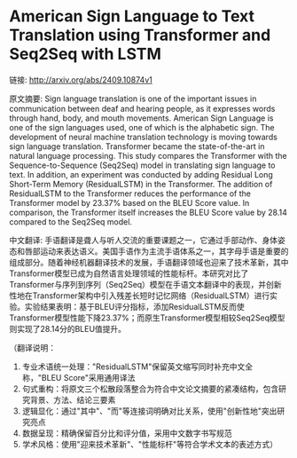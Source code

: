 # American Sign Language to Text Translation using Transformer and Seq2Seq with LSTM

链接: http://arxiv.org/abs/2409.10874v1

原文摘要:
Sign language translation is one of the important issues in communication
between deaf and hearing people, as it expresses words through hand, body, and
mouth movements. American Sign Language is one of the sign languages used, one
of which is the alphabetic sign. The development of neural machine translation
technology is moving towards sign language translation. Transformer became the
state-of-the-art in natural language processing. This study compares the
Transformer with the Sequence-to-Sequence (Seq2Seq) model in translating sign
language to text. In addition, an experiment was conducted by adding Residual
Long Short-Term Memory (ResidualLSTM) in the Transformer. The addition of
ResidualLSTM to the Transformer reduces the performance of the Transformer
model by 23.37% based on the BLEU Score value. In comparison, the Transformer
itself increases the BLEU Score value by 28.14 compared to the Seq2Seq model.

中文翻译:
手语翻译是聋人与听人交流的重要课题之一，它通过手部动作、身体姿态和唇部运动来表达语义。美国手语作为主流手语体系之一，其字母手语是重要的组成部分。随着神经机器翻译技术的发展，手语翻译领域也迎来了技术革新，其中Transformer模型已成为自然语言处理领域的性能标杆。本研究对比了Transformer与序列到序列（Seq2Seq）模型在手语文本翻译中的表现，并创新性地在Transformer架构中引入残差长短时记忆网络（ResidualLSTM）进行实验。实验结果表明：基于BLEU评分指标，添加ResidualLSTM反而使Transformer模型性能下降23.37%；而原生Transformer模型相较Seq2Seq模型则实现了28.14分的BLEU值提升。

（翻译说明：
1. 专业术语统一处理："ResidualLSTM"保留英文缩写同时补充中文全称，"BLEU Score"采用通用译法
2. 句式重构：将原文三个松散段落整合为符合中文论文摘要的紧凑结构，包含研究背景、方法、结论三要素
3. 逻辑显化：通过"其中"、"而"等连接词明确对比关系，使用"创新性地"突出研究亮点
4. 数据呈现：精确保留百分比和评分值，采用中文数字书写规范
5. 学术风格：使用"迎来技术革新"、"性能标杆"等符合学术文本的表述方式）
